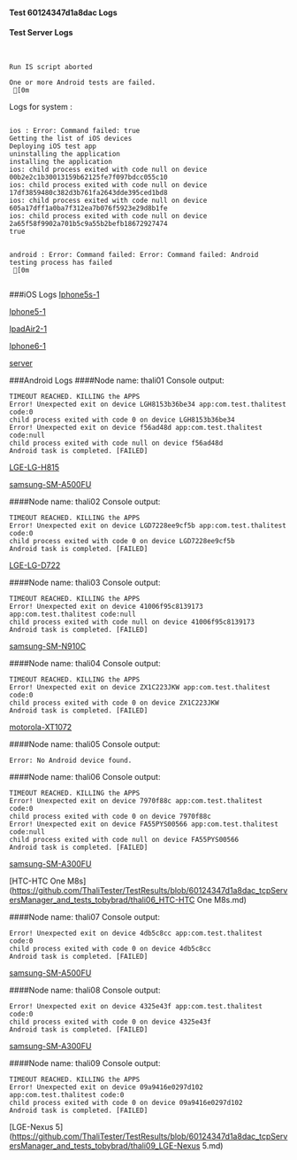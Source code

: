 #### Test 60124347d1a8dac Logs

#### Test Server Logs
```

 
Run IS script aborted
 
One or more Android tests are failed.
 [0m

```


Logs for system : 
```

ios : Error: Command failed: true
Getting the list of iOS devices 
Deploying iOS test app 
uninstalling the application 
installing the application 
ios: child process exited with code null on device 00b2e2c1b30013159b62125fe7f097bdcc055c10 
ios: child process exited with code null on device 17df3859480c382d3b761fa2643dde395ced1bd8 
ios: child process exited with code null on device 605a17dff1a0ba7f312ea7b076f5923e29d8b1fe 
ios: child process exited with code null on device 2a65f58f9902a701b5c9a55b2befb18672927474 
true


android : Error: Command failed: Error: Command failed: Android testing process has failed
 [0m


```
###iOS Logs
[Iphone5s-1](https://github.com/ThaliTester/TestResults/blob/60124347d1a8dac_tcpServersManager_and_tests_tobybrad/iOS_Iphone5s-1.md)

[Iphone5-1](https://github.com/ThaliTester/TestResults/blob/60124347d1a8dac_tcpServersManager_and_tests_tobybrad/iOS_Iphone5-1.md)

[IpadAir2-1](https://github.com/ThaliTester/TestResults/blob/60124347d1a8dac_tcpServersManager_and_tests_tobybrad/iOS_IpadAir2-1.md)

[Iphone6-1](https://github.com/ThaliTester/TestResults/blob/60124347d1a8dac_tcpServersManager_and_tests_tobybrad/iOS_Iphone6-1.md)

[server](https://github.com/ThaliTester/TestResults/blob/60124347d1a8dac_tcpServersManager_and_tests_tobybrad/iOS_server.md)


###Android Logs
####Node name: thali01
Console output:
```
TIMEOUT REACHED. KILLING the APPS
Error! Unexpected exit on device LGH8153b36be34 app:com.test.thalitest code:0 
child process exited with code 0 on device LGH8153b36be34 
Error! Unexpected exit on device f56ad48d app:com.test.thalitest code:null 
child process exited with code null on device f56ad48d 
Android task is completed. [FAILED]
```
[LGE-LG-H815](https://github.com/ThaliTester/TestResults/blob/60124347d1a8dac_tcpServersManager_and_tests_tobybrad/thali01_LGE-LG-H815.md)

[samsung-SM-A500FU](https://github.com/ThaliTester/TestResults/blob/60124347d1a8dac_tcpServersManager_and_tests_tobybrad/thali01_samsung-SM-A500FU.md)

####Node name: thali02
Console output:
```
TIMEOUT REACHED. KILLING the APPS
Error! Unexpected exit on device LGD7228ee9cf5b app:com.test.thalitest code:0 
child process exited with code 0 on device LGD7228ee9cf5b 
Android task is completed. [FAILED]
```
[LGE-LG-D722](https://github.com/ThaliTester/TestResults/blob/60124347d1a8dac_tcpServersManager_and_tests_tobybrad/thali02_LGE-LG-D722.md)

####Node name: thali03
Console output:
```
TIMEOUT REACHED. KILLING the APPS
Error! Unexpected exit on device 41006f95c8139173 app:com.test.thalitest code:null 
child process exited with code null on device 41006f95c8139173 
Android task is completed. [FAILED]
```
[samsung-SM-N910C](https://github.com/ThaliTester/TestResults/blob/60124347d1a8dac_tcpServersManager_and_tests_tobybrad/thali03_samsung-SM-N910C.md)

####Node name: thali04
Console output:
```
TIMEOUT REACHED. KILLING the APPS
Error! Unexpected exit on device ZX1C223JKW app:com.test.thalitest code:0 
child process exited with code 0 on device ZX1C223JKW 
Android task is completed. [FAILED]
```
[motorola-XT1072](https://github.com/ThaliTester/TestResults/blob/60124347d1a8dac_tcpServersManager_and_tests_tobybrad/thali04_motorola-XT1072.md)

####Node name: thali05
Console output:
```
Error: No Android device found. 
```
####Node name: thali06
Console output:
```
TIMEOUT REACHED. KILLING the APPS
Error! Unexpected exit on device 7970f88c app:com.test.thalitest code:0 
child process exited with code 0 on device 7970f88c 
Error! Unexpected exit on device FA55PYS00566 app:com.test.thalitest code:null 
child process exited with code null on device FA55PYS00566 
Android task is completed. [FAILED]
```
[samsung-SM-A300FU](https://github.com/ThaliTester/TestResults/blob/60124347d1a8dac_tcpServersManager_and_tests_tobybrad/thali06_samsung-SM-A300FU.md)

[HTC-HTC One M8s](https://github.com/ThaliTester/TestResults/blob/60124347d1a8dac_tcpServersManager_and_tests_tobybrad/thali06_HTC-HTC One M8s.md)

####Node name: thali07
Console output:
```
Error! Unexpected exit on device 4db5c8cc app:com.test.thalitest code:0 
child process exited with code 0 on device 4db5c8cc 
Android task is completed. [FAILED]
```
[samsung-SM-A500FU](https://github.com/ThaliTester/TestResults/blob/60124347d1a8dac_tcpServersManager_and_tests_tobybrad/thali07_samsung-SM-A500FU.md)

####Node name: thali08
Console output:
```
Error! Unexpected exit on device 4325e43f app:com.test.thalitest code:0 
child process exited with code 0 on device 4325e43f 
Android task is completed. [FAILED]
```
[samsung-SM-A300FU](https://github.com/ThaliTester/TestResults/blob/60124347d1a8dac_tcpServersManager_and_tests_tobybrad/thali08_samsung-SM-A300FU.md)

####Node name: thali09
Console output:
```
TIMEOUT REACHED. KILLING the APPS
Error! Unexpected exit on device 09a9416e0297d102 app:com.test.thalitest code:0 
child process exited with code 0 on device 09a9416e0297d102 
Android task is completed. [FAILED]
```
[LGE-Nexus 5](https://github.com/ThaliTester/TestResults/blob/60124347d1a8dac_tcpServersManager_and_tests_tobybrad/thali09_LGE-Nexus 5.md)





